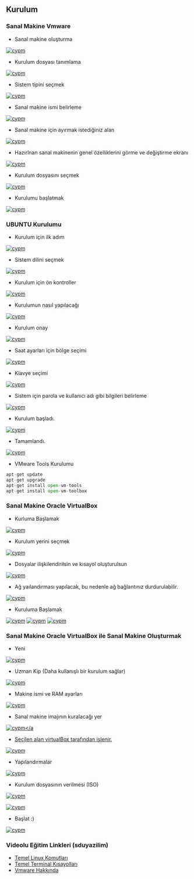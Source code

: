 ## Kurulum

### Sanal Makine Vmware


+ Sanal makine oluşturma

<a href="#" rel="some text">![cypm](/img/1.png)</a>

+ Kurulum dosyası tanımlama

<a href="#" rel="some text">![cypm](/img/2.png)</a>

+ Sistem tipini seçmek

<a href="#" rel="some text">![cypm](/img/3.png)</a>

+ Sanal makine ismi belirleme

<a href="#" rel="some text">![cypm](/img/4.png)</a>

+ Sanal makine için ayırmak istediğiniz alan

<a href="#" rel="some text">![cypm](/img/5.png)</a>

+ Hazırlnan sanal makinenin genel özelliklerini görme ve değiştirme ekranı

<a href="#" rel="some text">![cypm](/img/6.png)</a>

+ Kurulum dosyasını seçmek

<a href="#" rel="some text">![cypm](/img/8.png)</a>

+ Kurulumu başlatmak

<a href="#" rel="some text">![cypm](/img/7.png)</a>

### UBUNTU Kurulumu

+ Kurulum için ilk adım

<a href="#" rel="some text">![cypm](/img/u1.png)</a>

+ Sistem dilini seçmek

<a href="#" rel="some text">![cypm](/img/u2.png)</a>

+ Kurulum için ön kontroller

<a href="#" rel="some text">![cypm](/img/u3.png)</a>

+ Kurulumun nasıl yapılacağı

<a href="#" rel="some text">![cypm](/img/u4.png)</a>

+ Kurulum onay

<a href="#" rel="some text">![cypm](/img/u5.png)</a>

+ Saat ayarları için bölge seçimi

<a href="#" rel="some text">![cypm](/img/u6.png)</a>

+ Klavye seçimi

<a href="#" rel="some text">![cypm](/img/u7.png)</a>

+ Sistem için parola ve kullanıcı adı gibi bilgileri belirleme

<a href="#" rel="some text">![cypm](/img/u8.png)</a>

+ Kurulum başladı. 

<a href="#" rel="some text">![cypm](/img/u9.png)</a>

+ Tamamlandı.

<a href="#" rel="some text">![cypm](/img/u10.png)</a>

+ VMware Tools Kurulumu

```python
apt-get update
apt-get upgrade
apt-get install open-vm-tools
apt-get install open-vm-toolbox
```

### Sanal Makine Oracle VirtualBox

+ Kurluma Başlamak 

<a href="#" rel="some text">![cypm](/img/o1.png)</a>

+ Kurulum yerini seçmek

<a href="#" rel="some text">![cypm](/img/o2.png)</a>

+ Dosyalar ilişkilendirilsin ve kısayol oluşturulsun

<a href="#" rel="some text">![cypm](/img/o3.png)</a>

+ Ağ yaılandırması yapılacak, bu nedenle ağ bağlantınız durdurulabilir.

<a href="#" rel="some text">![cypm](/img/o4.png)</a>

+ Kuruluma Başlamak

<a href="#" rel="some text">![cypm](/img/o5.png)</a>
<a href="#" rel="some text">![cypm](/img/o6.png)</a>
<a href="#" rel="some text">![cypm](/img/o7.png)</a>

### Sanal Makine Oracle VirtualBox ile Sanal Makine Oluşturmak

+ Yeni 

<a href="#" rel="some text">![cypm](/img/o8.png)</a>

+ Uzman Kip (Daha kullanışlı bir kurulum sağlar)

<a href="#" rel="some text">![cypm](/img/o9.png)</a>

+ Makine ismi ve RAM ayarları

<a href="#" rel="some text">![cypm](/img/o10.png)</a>

+ Sanal makine imajının kuralacağı yer

<a href="#" rel="some text">![cypm](/img/o11.png)</a

+ Seçilen alan virtualBox tarafından işlenir.

<a href="#" rel="some text">![cypm](/img/o12.png)</a>

+ Yapılandırmalar

<a href="#" rel="some text">![cypm](/img/o13.png)</a>

+ Kurulum dosyasının verilmesi (ISO)

<a href="#" rel="some text">![cypm](/img/o14.png)</a>


<a href="#" rel="some text">![cypm](/img/o15.png)</a>

+ Başlat :)

<a href="#" rel="some text">![cypm](/img/oend.png)</a>

### Videolu Eğitim Linkleri (sduyazilim)

+ [Temel Linux Komutları ](https://www.youtube.com/watch?v=ywarZ0t01Fw)
+ [Temel Terminal Kısayolları](https://www.youtube.com/watch?v=e1oCklDGZw4)
+ [Vmware Hakkında](https://www.youtube.com/watch?v=kC9P0f-VNW4)
